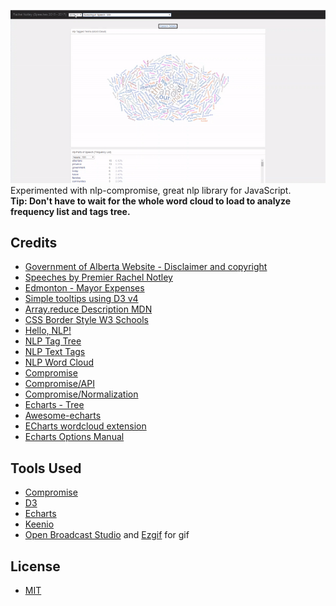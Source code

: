 ![](speeches.gif)<br>
Experimented with nlp-compromise, great nlp library for JavaScript.<br>
<b>Tip: Don't have to wait for the whole word cloud to load to analyze frequency list and tags tree.</b><br>
## Credits
- <a href="https://www.alberta.ca/disclaimer.aspx" target="_blank">Government of Alberta Website - Disclaimer and copyright</a>
- <a href="https://www.alberta.ca/premier-speeches.aspx" target="_blank">Speeches by Premier Rachel Notley</a>
- <a href="https://bl.ocks.org/mikelotis/830aad9ab59a1ec5932125f77ef323a8" target="_blank">Edmonton - Mayor Expenses</a>
- <a href="https://bl.ocks.org/d3noob/257c360b3650b9f0a52dd8257d7a2d73" target="_blank">Simple tooltips using D3 v4</a>
- <a href="https://developer.mozilla.org/en-US/docs/Web/JavaScript/Reference/Global_Objects/Array/reduce#Description" target="_blank">Array.reduce Description MDN</a>
- <a href="https://www.w3schools.com/cssref/pr_border-style.asp" target="_blank">CSS Border Style W3 Schools</a>
- <a href="https://beta.observablehq.com/@randomfractals/hello-nlp" target="_blank">Hello, NLP!</a>
- <a href="https://beta.observablehq.com/@randomfractals/nlp-tag-tree" target="_blank">NLP Tag Tree</a>
- <a href="https://beta.observablehq.com/@randomfractals/nlp-text-tags" target="_blank">NLP Text Tags</a>
- <a href="https://beta.observablehq.com/@randomfractals/nlp-word-cloud" target="_blank">NLP Word Cloud</a>
- <a href="https://beta.observablehq.com/@spencermountain/nlp-compromise" target="_blank">Compromise</a>
- <a href="https://beta.observablehq.com/@spencermountain/compromise-api" target="_blank">Compromise/API</a>
- <a href="https://beta.observablehq.com/@spencermountain/compromise-normalization" target="_blank">Compromise/Normalization</a>
- <a href="https://ecomfe.github.io/echarts-examples/public/editor.html?c=tree-basic" target="_blank">Echarts - Tree</a>
- <a href="https://github.com/ecomfe/awesome-echarts#awesome-echarts-" target="_blank">Awesome-echarts</a>
- <a href="https://github.com/ecomfe/echarts-wordcloud" target="_blank">ECharts wordcloud extension</a>
- <a href="https://ecomfe.github.io/echarts-doc/public/en/option.html#title" target="_blank">Echarts Options Manual</a>

## Tools Used
- <a href="http://compromise.cool/" target="_blank">Compromise</a>
- <a href="https://d3js.org/" target="_blank">D3</a>
- <a href="https://ecomfe.github.io/echarts-doc/public/en/index.html" target="_blank">Echarts</a>
- <a href="https://keen.github.io/dashboards/" target="_blank">Keenio</a>
- <a href="https://obsproject.com/" target="_blank">Open Broadcast Studio</a> and <a href="https://ezgif.com/" target="_blank">Ezgif</a> for gif

## License
- <a href="https://choosealicense.com/licenses/mit/" target="_blank">MIT</a>